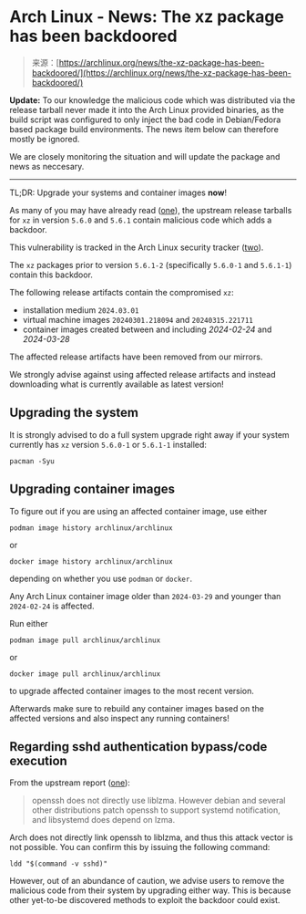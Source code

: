 <!--yml
category: 未分类
date: 2024-05-29 12:46:01
-->

# Arch Linux - News: The xz package has been backdoored

> 来源：[https://archlinux.org/news/the-xz-package-has-been-backdoored/](https://archlinux.org/news/the-xz-package-has-been-backdoored/)

**Update:** To our knowledge the malicious code which was distributed via the release tarball never made it into the Arch Linux provided binaries, as the build script was configured to only inject the bad code in Debian/Fedora based package build environments. The news item below can therefore mostly be ignored.

We are closely monitoring the situation and will update the package and news as neccesary.

* * *

TL;DR: Upgrade your systems and container images **now**!

As many of you may have already read ([one](https://www.openwall.com/lists/oss-security/2024/03/29/4)), the upstream release tarballs for `xz` in version `5.6.0` and `5.6.1` contain malicious code which adds a backdoor.

This vulnerability is tracked in the Arch Linux security tracker ([two](https://security.archlinux.org/ASA-202403-1)).

The `xz` packages prior to version `5.6.1-2` (specifically `5.6.0-1` and `5.6.1-1`) contain this backdoor.

The following release artifacts contain the compromised `xz`:

*   installation medium `2024.03.01`
*   virtual machine images `20240301.218094` and `20240315.221711`
*   container images created between and including *2024-02-24* and *2024-03-28*

The affected release artifacts have been removed from our mirrors.

We strongly advise against using affected release artifacts and instead downloading what is currently available as latest version!

## Upgrading the system

It is strongly advised to do a full system upgrade right away if your system currently has `xz` version `5.6.0-1` or `5.6.1-1` installed:

`pacman -Syu`

## Upgrading container images

To figure out if you are using an affected container image, use either

`podman image history archlinux/archlinux`

or

`docker image history archlinux/archlinux`

depending on whether you use `podman` or `docker`.

Any Arch Linux container image older than `2024-03-29` and younger than `2024-02-24` is affected.

Run either

`podman image pull archlinux/archlinux`

or

`docker image pull archlinux/archlinux`

to upgrade affected container images to the most recent version.

Afterwards make sure to rebuild any container images based on the affected versions and also inspect any running containers!

## Regarding sshd authentication bypass/code execution

From the upstream report ([one](https://www.openwall.com/lists/oss-security/2024/03/29/4)):

> openssh does not directly use liblzma. However debian and several other distributions patch openssh to support systemd notification, and libsystemd does depend on lzma.

Arch does not directly link openssh to liblzma, and thus this attack vector is not possible. You can confirm this by issuing the following command:

`ldd "$(command -v sshd)"`

However, out of an abundance of caution, we advise users to remove the malicious code from their system by upgrading either way. This is because other yet-to-be discovered methods to exploit the backdoor could exist.